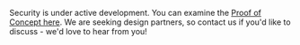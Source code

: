 Security is under active development.  You can examine the [Proof of Concept here](https://github.com/valhuber/security-poc#readme).  We are seeking design partners, so contact us if you'd like to discuss - we'd love to hear from you!